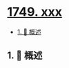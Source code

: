 # [1749. xxx](https://github.com/Tdahuyou/TNotes.leetcode/tree/main/notes/1749.%20xxx)

<!-- region:toc -->

- [1. 📝 概述](#1--概述)

<!-- endregion:toc -->

## 1. 📝 概述
